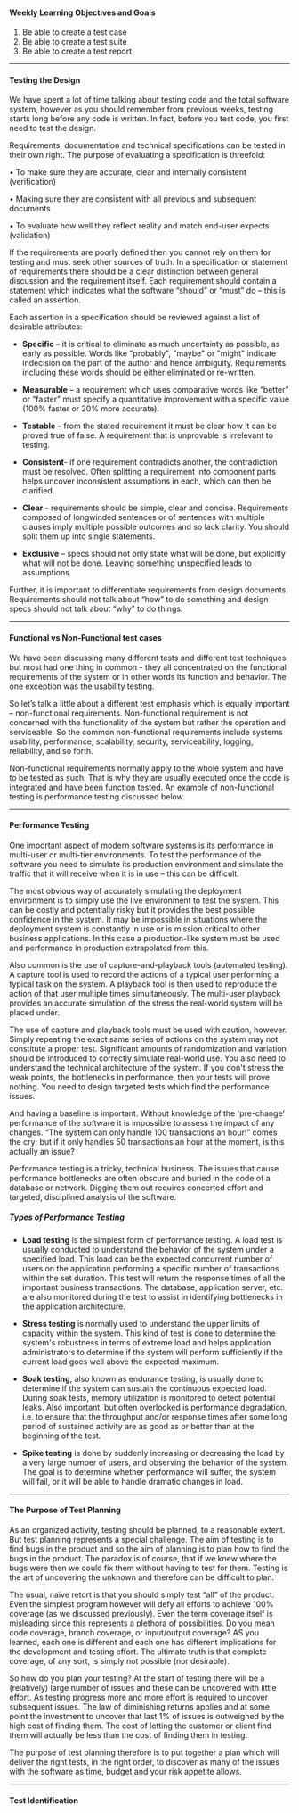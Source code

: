 #### Weekly Learning Objectives and Goals

1. Be able to create a test case
2. Be able to create a test suite
3. Be able to create a test report

---

#### Testing the Design

We have spent a lot of time talking about testing code and the total software system, however as you should remember from previous weeks, testing starts long before any code is written. In fact, before you test code, you first need to test the design.

Requirements, documentation and technical specifications can be tested in their own right. The purpose of evaluating a specification is threefold:

• To make sure they are accurate, clear and internally consistent (verification)

• Making sure they are consistent with all previous and subsequent documents

• To evaluate how well they reflect reality and match end-user expects (validation)

If the requirements are poorly defined then you cannot rely on them for testing and must seek other sources of truth. In a specification or statement of requirements there should be a clear distinction between general discussion and the requirement itself. Each requirement should contain a statement which indicates what the software “should” or “must” do – this is called an assertion.

Each assertion in a specification should be reviewed against a list of desirable attributes:

* **Specific** – it is critical to eliminate as much uncertainty as possible, as early as possible. Words like "probably", "maybe" or "might" indicate indecision on the part of the author and hence ambiguity. Requirements including these words should be either eliminated or re-written.

* **Measurable** – a requirement which uses comparative words like “better” or “faster” must specify a quantitative improvement with a specific value (100% faster or 20% more accurate).

* **Testable** – from the stated requirement it must be clear how it can be proved true of false. A requirement that is unprovable is irrelevant to testing.

* **Consistent**- if one requirement contradicts another, the contradiction must be resolved. Often splitting a requirement into component parts helps uncover inconsistent assumptions in each, which can then be clarified.

* **Clear** - requirements should be simple, clear and concise. Requirements composed of longwinded sentences or of sentences with multiple clauses imply multiple possible outcomes and so lack clarity. You should split them up into single statements.

* **Exclusive** – specs should not only state what will be done, but explicitly what will not be done. Leaving something unspecified leads to assumptions.

Further, it is important to differentiate requirements from design documents. Requirements should not talk about “how” to do something and design specs should not talk about “why” to do things.

---

#### Functional vs Non-Functional test cases

We have been discussing many different tests and different test techniques but most had one thing in common - they all concentrated on the functional requirements of the system or in other words its function and behavior. The one exception was the usability testing.

So let’s talk a little about a different test emphasis which is equally important – non-functional requirements. Non-functional requirement is not concerned with the functionality of the system but rather the operation and serviceable.  So the common non-functional requirements include systems usability, performance, scalability, security, serviceability, logging, reliability, and so forth.

Non-functional requirements normally apply to the whole system and have to be tested as such. That is why they are usually executed once the code is integrated and have been function tested. An example of non-functional testing is performance testing discussed below.

---

#### Performance Testing

One important aspect of modern software systems is its performance in multi-user or multi-tier environments. To test the performance of the software you need to simulate its production environment and simulate the traffic that it will receive when it is in use – this can be difficult.

The most obvious way of accurately simulating the deployment environment is to simply use the live environment to test the system. This can be costly and potentially risky but it provides the best possible confidence in the system. It may be impossible in situations where the deployment system is constantly in use or is mission critical to other business applications. In this case a production-like system must be used and performance in production extrapolated from this.

Also common is the use of capture-and-playback tools (automated testing). A capture tool is used to record the actions of a typical user performing a typical task on the system. A playback tool is then used to reproduce the action of that user multiple times simultaneously. The multi-user playback provides an accurate simulation of the stress the real-world system will be placed under.

The use of capture and playback tools must be used with caution, however. Simply repeating the exact same series of actions on the system may not constitute a proper test. Significant amounts of randomization and variation should be introduced to correctly simulate real-world use. You also need to understand the technical architecture of the system. If you don't stress the weak points, the bottlenecks in performance, then your tests will prove nothing. You need to design targeted tests which find the performance issues.

And having a baseline is important. Without knowledge of the 'pre-change' performance of the software it is impossible to assess the impact of any changes. “The system can only handle 100 transactions an hour!” comes the cry; but if it only handles 50 transactions an hour at the moment, is this actually an issue?

Performance testing is a tricky, technical business. The issues that cause performance bottlenecks are often obscure and buried in the code of a database or network. Digging them out requires concerted effort and targeted, disciplined analysis of the software.

##### Types of Performance Testing

* **Load testing** is the simplest form of performance testing. A load test is usually conducted to understand the behavior of the system under a specified load. This load can be the expected concurrent number of users on the application performing a specific number of transactions within the set duration. This test will return the response times of all the important business transactions. The database, application server, etc. are also monitored during the test to assist in identifying bottlenecks in the application architecture.

* **Stress testing** is normally used to understand the upper limits of capacity within the system. This kind of test is done to determine the system's robustness in terms of extreme load and helps application administrators to determine if the system will perform sufficiently if the current load goes well above the expected maximum.

* **Soak testing**, also known as endurance testing, is usually done to determine if the system can sustain the continuous expected load. During soak tests, memory utilization is monitored to detect potential leaks. Also important, but often overlooked is performance degradation, i.e. to ensure that the throughput and/or response times after some long period of sustained activity are as good as or better than at the beginning of the test.

* **Spike testing** is done by suddenly increasing or decreasing the load by a very large number of users, and observing the behavior of the system. The goal is to determine whether performance will suffer, the system will fail, or it will be able to handle dramatic changes in load.

---

#### The Purpose of Test Planning

As an organized activity, testing should be planned, to a reasonable extent. But test planning represents a special challenge. The aim of testing is to find bugs in the product and so the aim of planning is to plan how to find the bugs in the product. The paradox is of course, that if we knew where the bugs were then we could fix them without having to test for them. Testing is the art of uncovering the unknown and therefore can be difficult to plan.

The usual, naïve retort is that you should simply test “all” of the product. Even the simplest program however will defy all efforts to achieve 100% coverage (as we discussed previously). Even the term coverage itself is misleading since this represents a plethora of possibilities. Do you mean code coverage, branch coverage, or input/output coverage? AS you learned, each one is different and each one has different implications for the development and testing effort. The ultimate truth is that complete coverage, of any sort, is simply not possible (nor desirable).

So how do you plan your testing? At the start of testing there will be a (relatively) large number of issues and these can be uncovered with little effort. As testing progress more and more effort is required to uncover subsequent issues. The law of diminishing returns applies and at some point the investment to uncover that last 1% of issues is outweighed by the high cost of finding them. The cost of letting the customer or client find them will actually be less than the cost of finding them in testing.

The purpose of test planning therefore is to put together a plan which will deliver the right tests, in the right order, to discover as many of the issues with the software as time, budget and your risk appetite allows.

---

#### Test Identification
